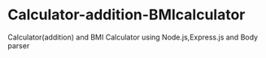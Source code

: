 # Calculator-addition-BMIcalculator
Calculator(addition) and BMI Calculator using Node.js,Express.js and Body parser
